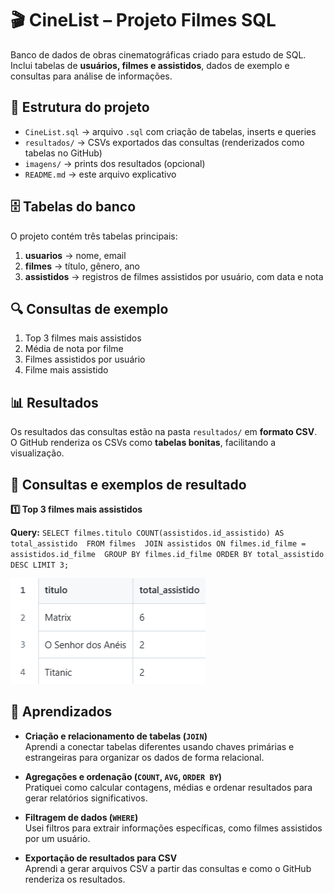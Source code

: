 # 🎬 CineList – Projeto Filmes SQL

Banco de dados de obras cinematográficas criado para estudo de SQL.  
Inclui tabelas de **usuários, filmes e assistidos**, dados de exemplo e consultas para análise de informações.

## 📂 Estrutura do projeto

- `CineList.sql` → arquivo `.sql` com criação de tabelas, inserts e queries  
- `resultados/` → CSVs exportados das consultas (renderizados como tabelas no GitHub)  
- `imagens/` → prints dos resultados (opcional)  
- `README.md` → este arquivo explicativo

## 🗄️ Tabelas do banco

O projeto contém três tabelas principais:  

1. **usuarios** → nome, email  
2. **filmes** → título, gênero, ano  
3. **assistidos** → registros de filmes assistidos por usuário, com data e nota  

## 🔍 Consultas de exemplo

1. Top 3 filmes mais assistidos  
2. Média de nota por filme  
3. Filmes assistidos por usuário  
4. Filme mais assistido

## 📊 Resultados

Os resultados das consultas estão na pasta `resultados/` em **formato CSV**.  
O GitHub renderiza os CSVs como **tabelas bonitas**, facilitando a visualização.

## 📝 Consultas e exemplos de resultado

**1️⃣ Top 3 filmes mais assistidos**

**Query:**
`SELECT filmes.titulo
COUNT(assistidos.id_assistido) AS total_assistido 
FROM filmes 
JOIN assistidos ON filmes.id_filme = assistidos.id_filme 
GROUP BY filmes.id_filme ORDER BY total_assistido 
DESC LIMIT 3;`

![Resultado Top 3 Filmes](imagens/Top3.png)

## 📝 Aprendizados

- **Criação e relacionamento de tabelas (`JOIN`)**  
  Aprendi a conectar tabelas diferentes usando chaves primárias e estrangeiras para organizar os dados de forma relacional.

- **Agregações e ordenação (`COUNT`, `AVG`, `ORDER BY`)**  
  Pratiquei como calcular contagens, médias e ordenar resultados para gerar relatórios significativos.

- **Filtragem de dados (`WHERE`)**  
  Usei filtros para extrair informações específicas, como filmes assistidos por um usuário.

- **Exportação de resultados para CSV**  
  Aprendi a gerar arquivos CSV a partir das consultas e como o GitHub renderiza os resultados.



